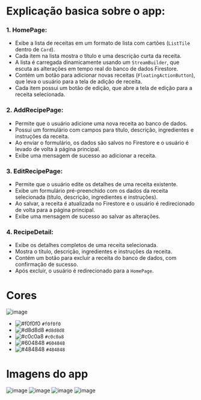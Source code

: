 # Explicação basica sobre o app:

### 1. HomePage:
   - Exibe a lista de receitas em um formato de lista com cartões (`ListTile` dentro de `Card`).
   - Cada item na lista mostra o título e uma descrição curta da receita.
   - A lista é carregada dinamicamente usando um `StreamBuilder`, que escuta as alterações em tempo real do banco de dados Firestore.
   - Contém um botão para adicionar novas receitas (`FloatingActionButton`), que leva o usuário para a tela de adição de receita.
   - Cada item possui um botão de edição, que abre a tela de edição para a receita selecionada.

### 2. AddRecipePage:
   - Permite que o usuário adicione uma nova receita ao banco de dados.
   - Possui um formulário com campos para título, descrição, ingredientes e instruções da receita.
   - Ao enviar o formulário, os dados são salvos no Firestore e o usuário é levado de volta à página principal.
   - Exibe uma mensagem de sucesso ao adicionar a receita.

### 3. EditRecipePage:
   - Permite que o usuário edite os detalhes de uma receita existente.
   - Exibe um formulário pré-preenchido com os dados da receita selecionada (título, descrição, ingredientes e instruções).
   - Ao salvar, a receita é atualizada no Firestore e o usuário é redirecionado de volta para a página principal.
   - Exibe uma mensagem de sucesso ao salvar as alterações.

### 4. RecipeDetail:
   - Exibe os detalhes completos de uma receita selecionada.
   - Mostra o título, descrição, ingredientes e instruções da receita.
   - Contém um botão para excluir a receita do banco de dados, com confirmação de sucesso.
   - Após excluir, o usuário é redirecionado para a `HomePage`.


 # Cores
![image](https://github.com/user-attachments/assets/559f4554-42bb-4e4d-b22c-6728303800ec)

- ![#f0f0f0](https://placehold.co/15x15/f0f0f0/f0f0f0.png) `#f0f0f0`
- ![#d8d8d8](https://placehold.co/15x15/d8d8d8/d8d8d8.png) `#d8d8d8`
- ![#c0c0a8](https://placehold.co/15x15/c0c0a8/c0c0a8.png) `#c0c0a8`
- ![#604848](https://placehold.co/15x15/604848/604848.png) `#604848`
- ![#484848](https://placehold.co/15x15/484848/484848.png) `#484848`

# Imagens do app
![image](https://github.com/user-attachments/assets/dd54a07b-5003-447c-896a-9d46b2170266)
![image](https://github.com/user-attachments/assets/7eea9647-14ba-4268-932d-d1ff0f111021)
![image](https://github.com/user-attachments/assets/55526edb-1485-4d25-9da0-f8593f97879e)
![image](https://github.com/user-attachments/assets/f09f9c4a-4a6e-4c1f-9371-7deeecd7b68b)
